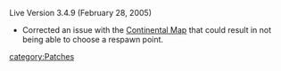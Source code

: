 Live Version 3.4.9 (February 28, 2005)

- Corrected an issue with the [Continental
  Map](../Continental_Map.md) that could result in not being able
  to choose a respawn point.

[category:Patches](category:Patches.md)

